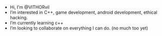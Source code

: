 -  Hi, I’m @VITHORvil
-  I’m interested in C++, game development, android development, ethical hacking.
-  I’m currently learning c++
-  I’m looking to collaborate on everything I can do. (no much too yet)
<!---
VITHORvil/VITHORvil is a ✨ special ✨ repository because its `README.md` (this file) appears on your GitHub profile.
You can click the Preview link to take a look at your changes.
--->
